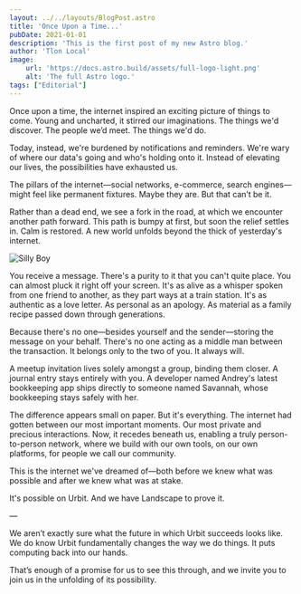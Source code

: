 ```yaml
---
layout: ../../layouts/BlogPost.astro
title: 'Once Upon a Time...'
pubDate: 2021-01-01
description: 'This is the first post of my new Astro blog.'
author: 'Tlon Local'
image:
    url: 'https://docs.astro.build/assets/full-logo-light.png' 
    alt: 'The full Astro logo.'
tags: ["Editorial"]
---
```


Once upon a time, the internet inspired an exciting picture of things to come. Young and uncharted, it stirred our imaginations. The things we'd discover. The people we’d meet. The things we'd do.

Today, instead, we're burdened by notifications and reminders. We're wary of where our data's going and who's holding onto it. Instead of elevating our lives, the possibilities have exhausted us.

The pillars of the internet—social networks, e-commerce, search engines—might feel like permanent fixtures. Maybe they are. But that can’t be it.

Rather than a dead end, we see a fork in the road, at which we encounter another path forward. This path is bumpy at first, but soon the relief settles in. Calm is restored. A new world unfolds beyond the thick of yesterday's internet.

![Silly Boy](https://d2w9rnfcy7mm78.cloudfront.net/21689140/original_ab5394ca6ecb88b79dbcce33644147e8.png)

You receive a message. There's a purity to it that you can't quite place. You can almost pluck it right off your screen. It's as alive as a whisper spoken from one friend to another, as they part ways at a train station. It's as authentic as a love letter. As personal as an apology. As material as a family recipe passed down through generations.

Because there's no one—besides yourself and the sender—storing the message on your behalf. There's no one acting as a middle man between the transaction. It belongs only to the two of you. It always will.

A meetup invitation lives solely amongst a group, binding them closer. A journal entry stays entirely with you. A developer named Andrey's latest bookkeeping app ships directly to someone named Savannah, whose bookkeeping stays safely with her.

The difference appears small on paper. But it's everything. The internet had gotten between our most important moments. Our most private and precious interactions. Now, it recedes beneath us, enabling a truly person-to-person network, where we build with our own tools, on our own platforms, for people we call our community.

This is the internet we've dreamed of—both before we knew what was possible and after we knew what was at stake.

It's possible on Urbit. And we have Landscape to prove it.

—

We aren’t exactly sure what the future in which Urbit succeeds looks like. We do know Urbit fundamentally changes the way we do things. It puts computing back into our hands.

That’s enough of a promise for us to see this through, and we invite you to join us in the unfolding of its possibility.